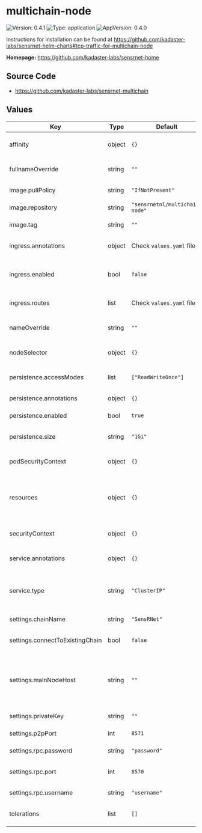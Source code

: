 # multichain-node

![Version: 0.4.1](https://img.shields.io/badge/Version-0.4.1-informational?style=flat-square) ![Type: application](https://img.shields.io/badge/Type-application-informational?style=flat-square) ![AppVersion: 0.4.0](https://img.shields.io/badge/AppVersion-0.4.0-informational?style=flat-square)

Instructions for installation can be found at https://github.com/kadaster-labs/sensrnet-helm-charts#tcp-traffic-for-multichain-node

**Homepage:** <https://github.com/kadaster-labs/sensrnet-home>

## Source Code

* <https://github.com/kadaster-labs/sensrnet-multichain>

## Values

| Key | Type | Default | Description |
|-----|------|---------|-------------|
| affinity | object | `{}` | Affinity for pod assignment (evaluated as a template) |
| fullnameOverride | string | `""` | String to fully override multichain-node.fullname |
| image.pullPolicy | string | `"IfNotPresent"` | SensRNet multichain-node image pull policy |
| image.repository | string | `"sensrnetnl/multichain-node"` | SensRNet multichain-node image name |
| image.tag | string | `""` | SensRNet multichain-node image tag |
| ingress.annotations | object | Check `values.yaml` file | Ingress annotations (evaluated as a template) |
| ingress.enabled | bool | `false` | Enable if ingress controller resource is used for external exposure |
| ingress.routes | list | Check `values.yaml` file | Ingress routes (evaluated as a template) |
| nameOverride | string | `""` | String to partially override multichain-node.fullname |
| nodeSelector | object | `{}` | Node labels for pod assignment (evaluated as a template) |
| persistence.accessModes | list | `["ReadWriteOnce"]` | PVC Access Mode for multichain-node data volume |
| persistence.annotations | object | `{}` | Additional PVC annotations |
| persistence.enabled | bool | `true` | Enable multichain persistence using PVC |
| persistence.size | string | `"1Gi"` | PVC Storage Request for multichain-node data volume |
| podSecurityContext | object | `{}` | SensRNet multichain-node pods' Security Context |
| resources | object | `{}` | The requested resources and resources limits for the Multichain-node container (evaluated as a template) |
| securityContext | object | `{}` | SensRNet multichain-node containers' Security Context |
| service.annotations | object | `{}` | Service annotations (evaluated as a template) |
| service.type | string | `"ClusterIP"` | Kubernetes Service type; change this into `"LoadBalancer"` if you like to expose via a load balancer |
| settings.chainName | string | `"SensRNet"` | Name of the chain to create or connect to |
| settings.connectToExistingChain | bool | `false` | Whether to connect to an existing chain, or create a new one |
| settings.mainNodeHost | string | `""` | Hostname or IP address of the multichain node this node needs to be connected to. Is ignored if connectToExistingChain is false |
| settings.privateKey | string | `""` | Private key of this node to join the chain with |
| settings.p2pPort | int | `8571` | Port used for external access |
| settings.rpc.password | string | `"password"` | JSON-RPC API password |
| settings.rpc.port | int | `8570` | Port used for internal (Kubernetes Cluster) JSON-RPC API |
| settings.rpc.username | string | `"username"` | JSON-RPC API username |
| tolerations | list | `[]` | Tolerations for pod assignment (evaluated as a template) |

